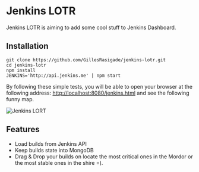 # Jenkins LOTR

Jenkins LOTR is aiming to add some cool stuff to Jenkins Dashboard.

## Installation

```
git clone https://github.com/GillesRasigade/jenkins-lotr.git
cd jenkins-lotr
npm install
JENKINS='http://api.jenkins.me' | npm start
```

By following these simple tests, you will be able to open your browser at the following address: [http://localhost:8080/jenkins.html](http://localhost:8080/jenkins.html) and see the following funny map.

![Jenkins LORT](https://lh5.googleusercontent.com/8Vl2XbnNgRS-E1a78VrhA3daC_ac5OVzwM7plPjwPzM=w1041-h587-no "Screenshot 2015-11-10 at 23.53.55.png")

## Features

- Load builds from Jenkins API
- Keep builds state into MongoDB
- Drag & Drop your builds on locate the most critical ones in the Mordor or the most stable ones in the shire =).